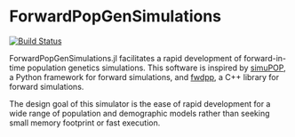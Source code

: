 # ForwardPopGenSimulations

[![Build Status](https://travis-ci.org/skumagai/ForwardPopGenSimulations.jl.svg?branch=master)](https://travis-ci.org/skumagai/ForwardPopGenSimulations.jl)

ForwardPopGenSimulations.jl facilitates a rapid development of
forward-in-time population genetics simulations.
This software is inspired by [simuPOP][],
a Python framework for forward simulations,
and [fwdpp][], a C++ library for forward simulations.

The design goal of this simulator is the ease of rapid development for
a wide range of population and demographic models rather than seeking
small memory footprint or fast execution.

[simuPOP]: http://simupop.sourceforge.net/
[fwdpp]: https://github.com/molpopgen/fwdpp
